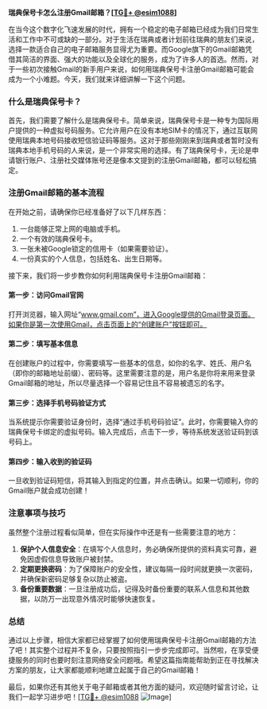 **瑞典保号卡怎么注册Gmail邮箱？[[TG💪+ @esim1088](https://t.me/s/esim1088)]**

在当今这个数字化飞速发展的时代，拥有一个稳定的电子邮箱已经成为我们日常生活和工作中不可或缺的一部分。对于生活在瑞典或者计划前往瑞典的朋友们来说，选择一款适合自己的电子邮箱服务显得尤为重要。而Google旗下的Gmail邮箱凭借其简洁的界面、强大的功能以及全球化的服务，成为了许多人的首选。然而，对于一些初次接触Gmail的新手用户来说，如何用瑞典保号卡注册Gmail邮箱可能会成为一个小难题。今天，我们就来详细讲解一下这个问题。

### 什么是瑞典保号卡？

首先，我们需要了解什么是瑞典保号卡。简单来说，瑞典保号卡是一种专为国际用户提供的一种虚拟号码服务。它允许用户在没有本地SIM卡的情况下，通过互联网使用瑞典本地号码接收短信验证码等服务。这对于那些刚刚来到瑞典或者暂时没有瑞典本地手机号码的人来说，是一个非常实用的选择。有了瑞典保号卡，无论是申请银行账户、注册社交媒体账号还是像本文提到的注册Gmail邮箱，都可以轻松搞定。

### 注册Gmail邮箱的基本流程

在开始之前，请确保你已经准备好了以下几样东西：
1. 一台能够正常上网的电脑或手机。
2. 一个有效的瑞典保号卡。
3. 一张未被Google锁定的信用卡（如果需要验证）。
4. 一份真实的个人信息，包括姓名、出生日期等。

接下来，我们将一步步教你如何利用瑞典保号卡注册Gmail邮箱：

#### 第一步：访问Gmail官网
打开浏览器，输入网址“www.gmail.com”，进入Google提供的Gmail登录页面。如果你是第一次使用Gmail，点击页面上的“创建账户”按钮即可。

#### 第二步：填写基本信息
在创建账户的过程中，你需要填写一些基本的信息，如你的名字、姓氏、用户名（即你的邮箱地址前缀）、密码等。这里需要注意的是，用户名是你将来用来登录Gmail邮箱的地址，所以尽量选择一个容易记住且不容易被遗忘的名字。

#### 第三步：选择手机号码验证方式
当系统提示你需要验证身份时，选择“通过手机号码验证”。此时，你需要输入你的瑞典保号卡绑定的虚拟号码。输入完成后，点击下一步，等待系统发送验证码到该号码上。

#### 第四步：输入收到的验证码
一旦收到验证码短信，将其输入到指定的位置，并点击确认。如果一切顺利，你的Gmail账户就会成功创建！

### 注意事项与技巧

虽然整个注册过程看似简单，但在实际操作中还是有一些需要注意的地方：

1. **保护个人信息安全**：在填写个人信息时，务必确保所提供的资料真实可靠，避免因虚假信息导致账户被封禁。
2. **定期更换密码**：为了保障账户的安全性，建议每隔一段时间就更换一次密码，并确保新密码足够复杂以防止被盗。
3. **备份重要数据**：一旦注册成功后，记得及时备份重要的联系人信息和其他数据，以防万一出现意外情况时能够快速恢复。

### 总结

通过以上步骤，相信大家都已经掌握了如何使用瑞典保号卡注册Gmail邮箱的方法了吧！其实整个过程并不复杂，只要按照指引一步步完成即可。当然啦，在享受便捷服务的同时也要时刻注意网络安全问题哦。希望这篇指南能帮助到正在寻找解决方案的朋友，让大家都能顺利地建立起属于自己的Gmail邮箱！

最后，如果你还有其他关于电子邮箱或者其他方面的疑问，欢迎随时留言讨论，让我们一起学习进步吧！[[TG💪+ @esim1088](https://t.me/s/esim1088) ![Image](https://i.postimg.cc/4NQfJmqS/Snipaste-2025-05-13-00-14-12.png)]